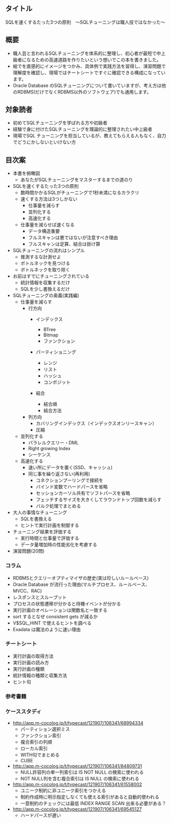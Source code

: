 ## タイトル
SQLを速くするたった3つの原則　～SQLチューニングは職人技ではなかった～

## 概要
- 職人芸と言われるSQLチューニングを体系的に整理し、初心者が最短で中上級者になるための高速道路を作りたいという想いでこの本を書きました。
- 絵でを直感的にイメージをつかみ、具体例で実践方法を習得し、演習問題で理解度を確認し、現場ではチートシートですぐに確認できる構成になっています。
- Oracle Database のSQLチューニングについて書いていますが、考え方は他のRDBMS(だけでなくRDBMS以外のソフトウェア)でも通用します。

## 対象読者
- 初めてSQLチューニングを学ばれる方や初級者
- 経験で身に付けたSQLチューニングを理論的に整理されたい中上級者
- 現場でSQL チューニングを担当しているが、教えてもらえる人もなく、自力でどうにかしないといけない方

## 目次案
- 本書を俯瞰図
	- あなたがSQLチューニングをマスターするまでの道のり
- SQLを速くするたった3つの原則
	- 数時間かかるSQLがチューニングで1秒未満になるカラクリ
	- 速くする方法は3つしかない
		- 仕事量を減らす
		- 並列化する
		- 高速化する
	- 仕事量を減らせば速くなる
		- データ構造重要
		- フルスキャンは悪ではないが注意すべき理由
		- フルスキャンは足算、結合は掛け算
- SQLチューニングの流れはシンプル
	- 推測するな計測せよ
	- ボトルネックを見つける
	- ボトルネックを取り除く
- お前はすでにチューニングされている
	- 統計情報を収集するだけ
	- SQLを少し書換えるだけ
- SQLチューニングの奥義(実践編)
	- 仕事量を減らす
		- 行方向
			- インデックス
				- BTree
				- Bitmap
				- ファンクション
			- パーティショニング
				- レンジ
				- リスト
				- ハッシュ
				- コンポジット

			- 結合
				- 結合順
				- 結合方法
		- 列方向
			- カバリングインデックス（インデックスオンリースキャン）
			- 圧縮
	- 並列化する
		- パラレルクエリー・DML
		- Right growing Index
		- シーケンス
	- 高速化する
		- 速い所にデータを置く(SSD、キャッシュ)
		- 同じ事を繰り返さない(再利用)
			- コネクションプーリングで接続を
			- バインド変数でハードパースを省略
			- セッションカーソル共有でソフトパースを省略
			- フェッチするサイズを大きくしてラウンドトップ回数を減らす
			- バルク処理でまとめる
- 大人の事情なチューニング
	- SQLを書換える
	- ヒントで実行計画を制御する
- チューニング結果を評価する
	- 実行時間と仕事量で評価する
	- データ量増加時の性能劣化を考慮する
- 演習問題(20問)

### コラム
- RDBMSとクエリーオプティマイザの歴史(実は珍しいルールベース)
- Oracle Database が流行った理由(マルチプロセス、ルールベース、MVCC、RAC)
- レスポンスとスループット
- プロセスの状態遷移が分かると待機イベントが分かる
- 実行計画のオペレーションは関数名と一致する
- sort するとなぜ consistent gets が減るか
- V$SQL_HINT で使えるヒントを調べる
- Exadata は魔法のように速い理由

### チートシート
- 実行計画の取得方法
- 実行計画の読み方
- 実行計画の種類
- 統計情報の種類と収集方法
- ヒント句


### 参考書籍

### ケーススタディ
- <http://app.m-cocolog.jp/t/typecast/121907/106341/68994334>
	- パーティション選択ミス
	- ファンクション索引
	- 複合索引の列順
	- ローカル索引
	- WITH句でまとめる
	- CUBE
- <http://app.m-cocolog.jp/t/typecast/121907/106341/84809731>
	- NULL許容列の単一列索引は IS NOT NULL の検索に使われる
	- NOT NULL列を含む複合索引は IS NULL の検索に使われる
- <http://app.m-cocolog.jp/t/typecast/121907/106341/61558002>
	- ユニーク制約に非ユニーク索引をつかえる
	- 制約作成時に明示指定しなくても使える索引があると自動的使われる
	- 一意制約のチェックには最低 INDEX RANGE SCAN 出来る必要がある？
- <http://app.m-cocolog.jp/t/typecast/121907/106341/69545127>
	- ハードパースが遅い
